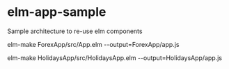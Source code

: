 # elm-app-sample
Sample architecture to re-use elm components

elm-make ForexApp/src/App.elm --output=ForexApp/app.js

elm-make HolidaysApp/src/HolidaysApp.elm --output=HolidaysApp/app.js
